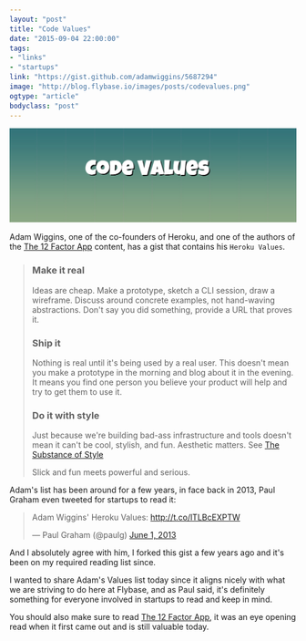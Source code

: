 ```yaml
---
layout: "post"
title: "Code Values"
date: "2015-09-04 22:00:00"
tags: 
- "links"
- "startups"
link: "https://gist.github.com/adamwiggins/5687294"
image: "http://blog.flybase.io/images/posts/codevalues.png"
ogtype: "article"
bodyclass: "post"
---
```


<div><div class="image splash">
	<img src="/images/posts/codevalues.png" />
</div></div>


Adam Wiggins, one of the co-founders of Heroku, and one of the authors of the [The 12 Factor App](http://12factor.net/) content, has a gist that contains his `Heroku Values`.

> ### Make it real
> 
> Ideas are cheap.  Make a prototype, sketch a CLI session, draw a wireframe.  Discuss around concrete examples, not hand-waving abstractions. Don't say you did something, provide a URL that proves it.
> 
> ### Ship it
> 
> Nothing is real until it's being used by a real user. This doesn't mean you make a prototype in the morning and blog about it in the evening. It means you find one person you believe your product will help and try to get them to use it.
> 
> ### Do it with style
> 
> Just because we're building bad-ass infrastructure and tools doesn't mean it can't be cool, stylish, and fun. Aesthetic matters. See [The Substance of Style](http://books.google.com/books?id=MqdydvbWZgEC)
> 
> Slick and fun meets powerful and serious.

Adam's list has been around for a few years, in face back in 2013, Paul Graham even tweeted for startups to read it:

<blockquote class="twitter-tweet" lang="en"><p lang="en" dir="ltr">Adam Wiggins&#39; Heroku Values: <a href="http://t.co/lTLBcEXPTW">http://t.co/lTLBcEXPTW</a></p>&mdash; Paul Graham (@paulg) <a href="https://twitter.com/paulg/status/340627485182001152">June 1, 2013</a></blockquote>
<script async src="//platform.twitter.com/widgets.js" charset="utf-8"></script>

And I absolutely agree with him, I forked this gist a few years ago and it's been on my required reading list since.

I wanted to share Adam's Values list today since it aligns nicely with what we are striving to do here at Flybase, and as Paul said, it's definitely something for everyone involved in startups to read and keep in mind.

You should also make sure to read [The 12 Factor App](http://12factor.net/), it was an eye opening read when it first came out and is still valuable today.